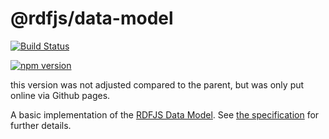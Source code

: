 # @rdfjs/data-model

[![Build Status](https://travis-ci.org/rdfjs/data-model.svg?branch=master)](https://travis-ci.org/rdfjs/data-model)

[![npm version](https://img.shields.io/npm/v/@rdfjs/data-model.svg)](https://www.npmjs.com/package/@rdfjs/data-model)

this version was not adjusted compared to the parent, but was only put online via Github pages.

A basic implementation of the [RDFJS Data Model](http://rdf.js.org/).
See [the specification](http://rdf.js.org/) for further details.

